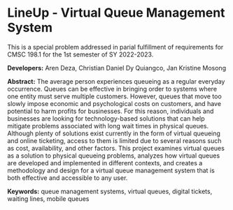 # LineUp - Virtual Queue Management System
This is a special problem addressed in parial fulfillment of requirements for CMSC 198.1 for the 1st semester of SY 2022-2023.

**Developers:** Aren Deza, Christian Daniel Dy Quiangco, Jan Kristine Mosong

**Abstract:**
The average person experiences queueing as a regular everyday occurrence. Queues can be effective in bringing order to systems where one entity must serve multiple customers. However, queues that move too slowly impose economic and psychological costs on customers, and have potential to harm profits for businesses. For this reason, individuals and businesses are looking for technology-based solutions that can help mitigate problems associated with long wait times in physical queues. Although plenty of solutions exist currently in the form of virtual queueing and online ticketing, access to them is limited due to several reasons such as cost, availability, and other factors. This project examines virtual queues as a solution to physical queueing problems, analyzes how virtual queues are developed and implemented in different contexts, and creates a methodology and design for a virtual queue management system that is both effective and accessible to any user.

**Keywords:** queue management systems, virtual queues, digital tickets, waiting lines, mobile queues

